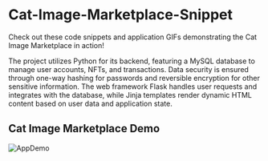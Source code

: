 # Cat-Image-Marketplace-Snippet


Check out these code snippets and application GIFs demonstrating the Cat Image Marketplace in action!


The project utilizes Python for its backend, featuring a MySQL database to manage user accounts, NFTs, and transactions. Data security is ensured through one-way hashing for passwords and reversible encryption for other sensitive information. The web framework Flask handles user requests and integrates with the database, while Jinja templates render dynamic HTML content based on user data and application state.
   


## Cat Image Marketplace Demo

![AppDemo](workingCats.gif)
